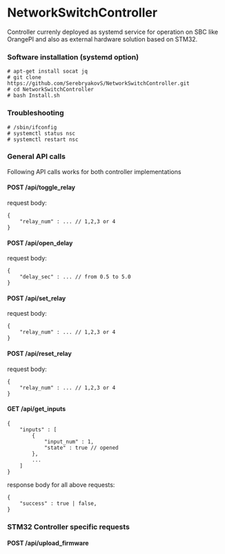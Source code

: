 # NetworkSwitchController
Controller currenly deployed as systemd service for operation on SBC like OrangePI and also as external hardware solution based on STM32.

### Software installation (systemd option)
```
# apt-get install socat jq
# git clone https://github.com/SerebryakovS/NetworkSwitchController.git
# cd NetworkSwitchController
# bash Install.sh
```

### Troubleshooting
```
# /sbin/ifconfig
# systemctl status nsc
# systemctl restart nsc
```
### General API calls
Following API calls works for both controller implementations

#### POST /api/toggle_relay
request body:
```
{
    "relay_num" : ... // 1,2,3 or 4
}
```
#### POST /api/open_delay
request body:
```
{
    "delay_sec" : ... // from 0.5 to 5.0 
}
```
#### POST /api/set_relay
request body:
```
{
    "relay_num" : ... // 1,2,3 or 4
}
```
#### POST /api/reset_relay
request body:
```
{
    "relay_num" : ... // 1,2,3 or 4
}
```
#### GET /api/get_inputs
```
{
    "inputs" : [
        {
            "input_num" : 1,
            "state" : true // opened
        },
        ...
    ]
}
```
response body for all above requests:
```
{
    "success" : true | false,
}
```

### STM32 Controller specific requests

#### POST /api/upload_firmware